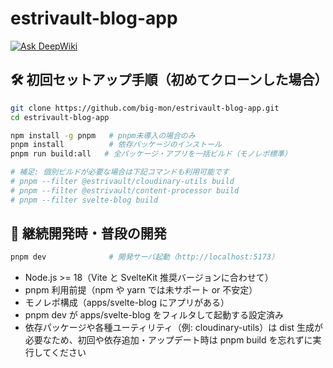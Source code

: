 # estrivault-blog-app

[![Ask DeepWiki](https://deepwiki.com/badge.svg)](https://deepwiki.com/big-mon/estrivault-blog-app)

## 🛠 初回セットアップ手順（初めてクローンした場合）

```bash
git clone https://github.com/big-mon/estrivault-blog-app.git
cd estrivault-blog-app

npm install -g pnpm   # pnpm未導入の場合のみ
pnpm install          # 依存パッケージのインストール
pnpm run build:all   # 全パッケージ・アプリを一括ビルド（モノレポ標準）

# 補足: 個別ビルドが必要な場合は下記コマンドも利用可能です
# pnpm --filter @estrivault/cloudinary-utils build
# pnpm --filter @estrivault/content-processor build
# pnpm --filter svelte-blog build

```

## 🔄 継続開発時・普段の開発

```bash
pnpm dev              # 開発サーバ起動（http://localhost:5173）
```

- Node.js >= 18（Vite と SvelteKit 推奨バージョンに合わせて）
- pnpm 利用前提（npm や yarn では未サポート or 不安定）
- モノレポ構成（apps/svelte-blog にアプリがある）
- pnpm dev が apps/svelte-blog をフィルタして起動する設定済み
- 依存パッケージや各種ユーティリティ（例: cloudinary-utils）は dist 生成が必要なため、初回や依存追加・アップデート時は pnpm build を忘れずに実行してください
